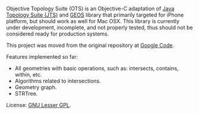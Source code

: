 Objective Topology Suite (OTS) is an Objective-C adaptation of [Java Topology Suite (JTS)](http://tsusiatsoftware.net/jts/main.html) and [GEOS](http://trac.osgeo.org/geos/) library that primarily targeted for iPhone platform, but should work as well for Mac OSX. This library is currently under development, incomplete, and not properly tested, thus should not be considered ready for production systems.

This project was moved from the original repository at [Google Code](http://code.google.com/p/objective-topology-suite/).

Features implemented so far:

* All geometries with basic operations, such as: intersects, contains, within, etc.
* Algorithms related to intersections.
* Geometry graph.
* STRTree.

License: [GNU Lesser GPL](http://www.gnu.org/licenses/lgpl.html).

